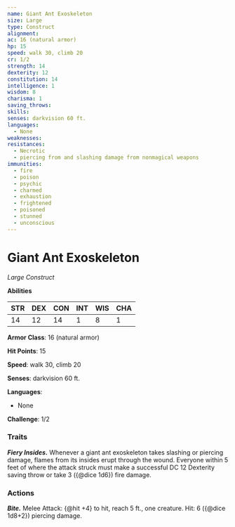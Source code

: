 ```yaml
---
name: Giant Ant Exoskeleton
size: Large
type: Construct
alignment: 
ac: 16 (natural armor)
hp: 15
speed: walk 30, climb 20
cr: 1/2
strength: 14
dexterity: 12
constitution: 14
intelligence: 1
wisdom: 8
charisma: 1
saving_throws:
skills:
senses: darkvision 60 ft.
languages:
  - None
weaknesses:
resistances:
  - Necrotic
  - piercing from and slashing damage from nonmagical weapons
immunities:
  - fire
  - poison
  - psychic
  - charmed
  - exhaustion
  - frightened
  - poisoned
  - stunned
  - unconscious
---
```


# Giant Ant Exoskeleton

*Large Construct*

**Abilities**

| STR | DEX | CON | INT | WIS | CHA |
| --- | --- | --- | --- | --- | --- |
| 14 | 12 | 14 | 1 | 8 | 1 |

**Armor Class**: 16 (natural armor)

**Hit Points**: 15

**Speed**: walk 30, climb 20

**Senses**: darkvision 60 ft.

**Languages**:
  - None

**Challenge**: 1/2

### Traits
***Fiery Insides.*** Whenever a giant ant exoskeleton takes slashing or piercing damage, flames from its insides erupt through the wound. Everyone within 5 feet of where the attack struck must make a successful DC 12 Dexterity saving throw or take 3 ({@dice 1d6}) fire damage.

### Actions
***Bite.*** Melee Attack: {@hit +4} to hit, reach 5 ft., one creature. Hit: 6 ({@dice 1d8+2}) piercing damage.

